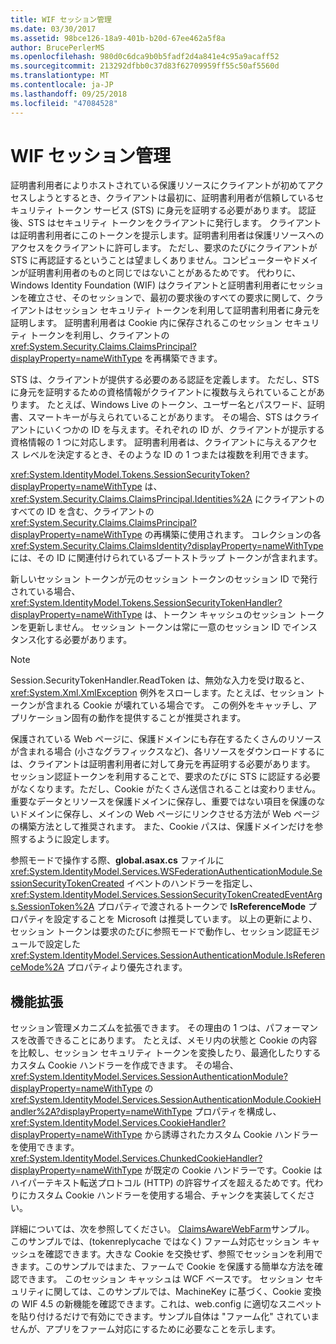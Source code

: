 ```yaml
---
title: WIF セッション管理
ms.date: 03/30/2017
ms.assetid: 98bce126-18a9-401b-b20d-67ee462a5f8a
author: BrucePerlerMS
ms.openlocfilehash: 980d0c6dca9b0b5fadf2d4a841e4c95a9acaff52
ms.sourcegitcommit: 213292dfbb0c37d83f62709959ff55c50af5560d
ms.translationtype: MT
ms.contentlocale: ja-JP
ms.lasthandoff: 09/25/2018
ms.locfileid: "47084528"
---
```

# <a name="wif-session-management"></a>WIF セッション管理
証明書利用者によりホストされている保護リソースにクライアントが初めてアクセスしようとするとき、クライアントは最初に、証明書利用者が信頼しているセキュリティ トークン サービス (STS) に身元を証明する必要があります。 認証後、STS はセキュリティ トークンをクライアントに発行します。 クライアントは証明書利用者にこのトークンを提示します。証明書利用者は保護リソースへのアクセスをクライアントに許可します。 ただし、要求のたびにクライアントが STS に再認証するということは望ましくありません。コンピューターやドメインが証明書利用者のものと同じではないことがあるためです。 代わりに、Windows Identity Foundation (WIF) はクライアントと証明書利用者にセッションを確立させ、そのセッションで、最初の要求後のすべての要求に関して、クライアントはセッション セキュリティ トークンを利用して証明書利用者に身元を証明します。 証明書利用者は Cookie 内に保存されるこのセッション セキュリティ トークンを利用し、クライアントの <xref:System.Security.Claims.ClaimsPrincipal?displayProperty=nameWithType> を再構築できます。  
  
 STS は、クライアントが提供する必要のある認証を定義します。 ただし、STS に身元を証明するための資格情報がクライアントに複数与えられていることがあります。 たとえば、Windows Live のトークン、ユーザー名とパスワード、証明書、スマートキーが与えられていることがあります。 その場合、STS はクライアントにいくつかの ID を与えます。それぞれの ID が、クライアントが提示する資格情報の 1 つに対応します。 証明書利用者は、クライアントに与えるアクセス レベルを決定するとき、そのような ID の 1 つまたは複数を利用できます。  
  
 <xref:System.IdentityModel.Tokens.SessionSecurityToken?displayProperty=nameWithType> は、<xref:System.Security.Claims.ClaimsPrincipal.Identities%2A> にクライアントのすべての ID を含む、クライアントの <xref:System.Security.Claims.ClaimsPrincipal?displayProperty=nameWithType> の再構築に使用されます。 コレクションの各 <xref:System.Security.Claims.ClaimsIdentity?displayProperty=nameWithType> には、その ID に関連付けられているブートストラップ トークンが含まれます。  
  
 新しいセッション トークンが元のセッション トークンのセッション ID で発行されている場合、<xref:System.IdentityModel.Tokens.SessionSecurityTokenHandler?displayProperty=nameWithType> は、トークン キャッシュのセッション トークンを更新しません。 セッション トークンは常に一意のセッション ID でインスタンス化する必要があります。  
  
> [!NOTE]
>  Session.SecurityTokenHandler.ReadToken は、無効な入力を受け取ると、<xref:System.Xml.XmlException> 例外をスローします。たとえば、セッション トークンが含まれる Cookie が壊れている場合です。 この例外をキャッチし、アプリケーション固有の動作を提供することが推奨されます。  
  
 保護されている Web ページに、保護ドメインにも存在するたくさんのリソースが含まれる場合 (小さなグラフィックスなど)、各リソースをダウンロードするには、クライアントは証明書利用者に対して身元を再証明する必要があります。 セッション認証トークンを利用することで、要求のたびに STS に認証する必要がなくなります。ただし、Cookie がたくさん送信されることは変わりません。 重要なデータとリソースを保護ドメインに保存し、重要ではない項目を保護のないドメインに保存し、メインの Web ページにリンクさせる方法が Web ページの構築方法として推奨されます。 また、Cookie パスは、保護ドメインだけを参照するように設定します。  
  
 参照モードで操作する際、**global.asax.cs** ファイルに <xref:System.IdentityModel.Services.WSFederationAuthenticationModule.SessionSecurityTokenCreated> イベントのハンドラーを指定し、<xref:System.IdentityModel.Services.SessionSecurityTokenCreatedEventArgs.SessionToken%2A> プロパティで渡されるトークンで **IsReferenceMode** プロパティを設定することを Microsoft は推奨しています。 以上の更新により、セッション トークンは要求のたびに参照モードで動作し、セッション認証モジュールで設定した <xref:System.IdentityModel.Services.SessionAuthenticationModule.IsReferenceMode%2A> プロパティより優先されます。  
  
## <a name="extensibility"></a>機能拡張  
 セッション管理メカニズムを拡張できます。 その理由の 1 つは、パフォーマンスを改善できることにあります。 たとえば、メモリ内の状態と Cookie の内容を比較し、セッション セキュリティ トークンを変換したり、最適化したりするカスタム Cookie ハンドラーを作成できます。 その場合、<xref:System.IdentityModel.Services.SessionAuthenticationModule?displayProperty=nameWithType> の <xref:System.IdentityModel.Services.SessionAuthenticationModule.CookieHandler%2A?displayProperty=nameWithType> プロパティを構成し、<xref:System.IdentityModel.Services.CookieHandler?displayProperty=nameWithType> から誘導されたカスタム Cookie ハンドラーを使用できます。 <xref:System.IdentityModel.Services.ChunkedCookieHandler?displayProperty=nameWithType> が既定の Cookie ハンドラーです。Cookie はハイパーテキスト転送プロトコル (HTTP) の許容サイズを超えるためです。代わりにカスタム Cookie ハンドラーを使用する場合、チャンクを実装してください。  
  
 詳細については、次を参照してください。 [ClaimsAwareWebFarm](https://go.microsoft.com/fwlink/?LinkID=248408)サンプル。 このサンプルでは、(tokenreplycache ではなく) ファーム対応セッション キャッシュを確認できます。大きな Cookie を交換せず、参照でセッションを利用できます。このサンプルではまた、ファームで Cookie を保護する簡単な方法を確認できます。 このセッション キャッシュは WCF ベースです。 セッション セキュリティに関しては、このサンプルでは、MachineKey に基づく、Cookie 変換の WIF 4.5 の新機能を確認できます。これは、web.config に適切なスニペットを貼り付けるだけで有効にできます。サンプル自体は "ファーム化" されていませんが、アプリをファーム対応にするために必要なことを示します。
